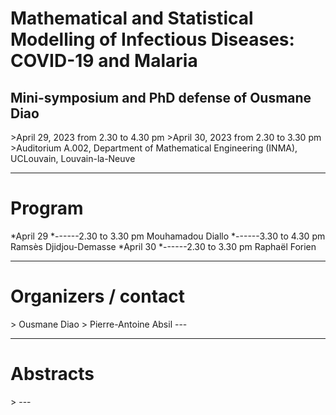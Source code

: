 
<h1>Mathematical and Statistical Modelling of Infectious Diseases: COVID-19 and Malaria</h1>
<h2>Mini-symposium and PhD defense of Ousmane Diao</h2>
>April 29, 2023 from 2.30 to 4.30 pm
>April 30, 2023 from 2.30 to 3.30 pm
>Auditorium A.002, Department of Mathematical Engineering (INMA), UCLouvain, Louvain-la-Neuve

---
<h1>Program</h1>
*April 29
  *------2.30 to 3.30 pm Mouhamadou Diallo
  *------3.30 to 4.30 pm Ramsès Djidjou-Demasse
*April 30
  *------2.30 to 3.30 pm Raphaël Forien

---
<h1>Organizers / contact</h1>
>  Ousmane Diao
>  Pierre-Antoine Absil
---

---
<h1>Abstracts</h1>
>
---



